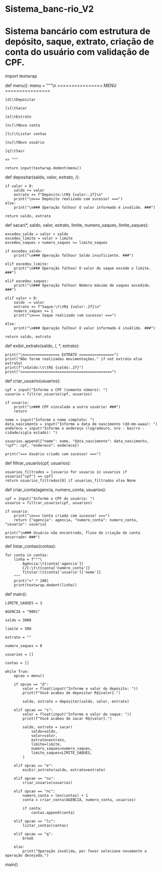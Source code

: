 # Sistema_banc-rio_V2
# Sistema bancário com estrutura de depósito, saque, extrato, criação de conta do usuário com validação de CPF.

import textwrap


def menu():
    menu = """\n
    ================ MENU ================
   
    [d]\tDepositar
    
    [s]\tSacar
    
    [e]\tExtrato
    
    [nc]\tNova conta
    
    [lc]\tListar contas
    
    [nu]\tNovo usuário
    
    [q]\tSair
    
    => """
    
    return input(textwrap.dedent(menu))


def depositar(saldo, valor, extrato, /):

    if valor > 0:
        saldo += valor
        extrato += f"Depósito:\tR$ {valor:.2f}\n"
        print("\n=== Depósito realizado com sucesso! ===")
    else:
        print("\n### Operação falhou! O valor informado é inválido. ###")

    return saldo, extrato


def sacar(*, saldo, valor, extrato, limite, numero_saques, limite_saques):

    excedeu_saldo = valor > saldo
    excedeu_limite = valor > limite
    excedeu_saques = numero_saques >= limite_saques

    if excedeu_saldo:
        print("\n### Operação falhou! Saldo insuficiente. ###")

    elif excedeu_limite:
        print("\n### Operação falhou! O valor do saque excede o limite. ###")

    elif excedeu_saques:
        print("\n### Operação falhou! Número máximo de saques excedido. ###")

    elif valor > 0:
        saldo -= valor
        extrato += f"Saque:\t\tR$ {valor:.2f}\n"
        numero_saques += 1
        print("\n=== Saque realizado com sucesso! ===")

    else:
        print("\n### Operação falhou! O valor informado é inválido. ###")

    return saldo, extrato


def exibir_extrato(saldo, /, *, extrato):

    print("\n================ EXTRATO ================")
    print("Não foram realizadas movimentações." if not extrato else extrato)
    print(f"\nSaldo:\t\tR$ {saldo:.2f}")
    print("==========================================")


def criar_usuario(usuarios):

    cpf = input("Informe o CPF (somente número): ")
    usuario = filtrar_usuario(cpf, usuarios)

    if usuario:
        print("\n### CPF vinculado a outro usuário! ###")
        return

    nome = input("Informe o nome completo: ")
    data_nascimento = input("Informe a data de nascimento (dd-mm-aaaa): ")
    endereco = input("Informe o endereço (logradouro, nro - bairro - cidade/sigla estado): ")

    usuarios.append({"nome": nome, "data_nascimento": data_nascimento, "cpf": cpf, "endereco": endereco})

    print("=== Usuário criado com sucesso! ===")


def filtrar_usuario(cpf, usuarios):

    usuarios_filtrados = [usuario for usuario in usuarios if usuario["cpf"] == cpf]
    return usuarios_filtrados[0] if usuarios_filtrados else None


def criar_conta(agencia, numero_conta, usuarios):

    cpf = input("Informe o CPF do usuário: ")
    usuario = filtrar_usuario(cpf, usuarios)

    if usuario:
        print("\n=== Conta criada com sucesso! ===")
        return {"agencia": agencia, "numero_conta": numero_conta, "usuario": usuario}

    print("\n### Usuário não encontrado, fluxo de criação de conta encerrado! ###")


def listar_contas(contas):

    for conta in contas:
        linha = f"""\
            Agência:\t{conta['agencia']}
            C/C:\t\t{conta['numero_conta']}
            Titular:\t{conta['usuario']['nome']}
        """
        print("=" * 100)
        print(textwrap.dedent(linha))


def main():

    LIMITE_SAQUES = 3
    
    AGENCIA = "0001"

    saldo = 3000
    
    limite = 500
    
    extrato = ""
    
    numero_saques = 0
    
    usuarios = []
    
    contas = []

    while True:
        opcao = menu()

        if opcao == "d":
            valor = float(input("Informe o valor do depósito: "))
            print(f"Você acabou de depositar R${valor}.")
            
            saldo, extrato = depositar(saldo, valor, extrato)

        elif opcao == "s":
            valor = float(input("Informe o valor do saque: "))
            print(f"Você acabou de sacar R${valor}.")
            
            saldo, extrato = sacar(
                saldo=saldo,
                valor=valor,
                extrato=extrato,
                limite=limite,
                numero_saques=numero_saques,
                limite_saques=LIMITE_SAQUES,
            )

        elif opcao == "e":
            exibir_extrato(saldo, extrato=extrato)

        elif opcao == "nu":
            criar_usuario(usuarios)

        elif opcao == "nc":
            numero_conta = len(contas) + 1
            conta = criar_conta(AGENCIA, numero_conta, usuarios)

            if conta:
                contas.append(conta)

        elif opcao == "lc":
            listar_contas(contas)

        elif opcao == "q":
            break

        else:
            print("Operação inválida, por favor selecione novamente a operação desejada.")


main()
